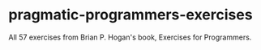 # pragmatic-programmers-exercises
All 57 exercises from Brian P. Hogan's book, Exercises for Programmers.

